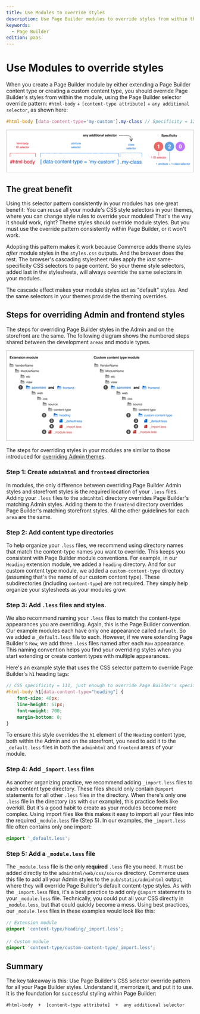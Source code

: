 ```yaml
---
title: Use Modules to override styles
description: Use Page Builder modules to override styles from within the module using the Page Builder selector.
keywords:
  - Page Builder
edition: paas
---
```


# Use Modules to override styles

When you create a Page Builder module by either extending a Page Builder content type or creating a custom content type, you should override Page Builder's styles from within the module, using the Page Builder selector override pattern: `#html-body` + `[content-type attribute]` + `any additional selector`, as shown here:

```scss
#html-body [data-content-type='my-custom'].my-class // Specificity = 120.
```

![CSS selector override pattern](../../_images/page-builder/pagebuilder-style-override-pattern-class.svg)

## The great benefit

Using this selector pattern consistently in your modules has one great benefit: You can reuse all your module's CSS style selectors in your themes, where you can change style rules to override your modules! That's the way it should work, right? Theme styles should override module styles. But you must use the override pattern consistently within Page Builder, or it won't work.

Adopting this pattern makes it work because Commerce adds theme styles _after_ module styles in the `styles.css` outputs. And the browser does the rest. The browser's cascading stylesheet rules apply the _last_ same-specificity CSS selectors to page content. So your theme style selectors, added last in the stylesheets, will always override the same selectors in your modules.

The cascade effect makes your module styles act as "default" styles. And the same selectors in your themes provide the theming overrides.

## Steps for overriding Admin and frontend styles

The steps for overriding Page Builder styles in the Admin and on the storefront are the same. The following diagram shows the numbered steps shared between the development `areas` and module types.

![Admin styles in modules](../../_images/page-builder/pagebuilder-admin-frontend-module-files.svg)

The steps for overriding styles in your modules are similar to those introduced for [overriding Admin themes](use-themes-to-override-styles.md).

### Step 1: Create `adminhtml` and `frontend` directories

In modules, the only difference between overriding Page Builder Admin styles and storefront styles is the required location of your `.less` files. Adding your `.less` files to the `adminhtml` directory overrides Page Builder's matching Admin styles. Adding them to the `frontend` directory overrides Page Builder's matching storefront styles. All the other guidelines for each `area` are the same.

### Step 2: Add content type directories

To help organize your `.less` files, we recommend using directory names that match the content-type names you want to override. This keeps you consistent with Page Builder module conventions. For example, in our `Heading` extension module, we added a `heading` directory. And for our custom content type module, we added a `custom-content-type` directory (assuming that's the name of our custom content type). These subdirectories (including `content-type`) are not required. They simply help organize your stylesheets as your modules grow.

### Step 3: Add `.less` files and styles.

We also recommend naming your `.less` files to match the content-type appearances you are overriding. Again, this is the Page Builder convention. Our example modules each have only one appearance called `default`. So we added a `_default.less` file to each. However, if we were extending Page Builder's `Row`, we add three `.less` files named after each `Row` appearance. This naming convention helps you find your overriding styles when you start extending or create content types with multiple appearances.

Here's an example style that uses the CSS selector pattern to override Page Builder's `h1` heading tags:

```scss
// CSS specificity = 111, just enough to override Page Builder's specificity of 111.
#html-body h1[data-content-type="heading"] {
    font-size: 40px;
    line-height: 61px;
    font-weight: 700;
    margin-bottom: 0;
}
```

To ensure this style overrides the `h1` element of the `Heading` content type, both within the Admin and on the storefront, you need to add it to the `_default.less` files in both the `adminhtml` and `frontend` areas of your module.

### Step 4: Add `_import.less` files

As another organizing practice, we recommend adding `_import.less` files to each content type directory. These files should only contain `@import` statements for all other `.less` files in the directory. When there's only one `.less` file in the directory (as with our example), this practice feels like overkill. But it's a good habit to create as your modules become more complex. Using import files like this makes it easy to import all your files into the required `_module.less` file (Step 5). In our examples, the `_import.less` file often contains only one import:

```scss
@import '_default.less';
```

### Step 5: Add a `_module.less` file

The `_module.less` file is the only **required** `.less` file you need. It must be added directly to the `adminhtml/web/css/source` directory. Commerce uses this file to add all your Admin styles to the `pub/static/adminhtml` output, where they will override Page Builder's default content-type styles. As with the `_import.less` files, it's a best practice to add only `@import` statements to your `_module.less` file. Technically, you could put all your CSS directly in `_module.less`, but that could quickly become a mess. Using best practices, our `_module.less` files in these examples would look like this:

```scss
// Extension module
@import 'content-type/heading/_import.less';

// Custom module
@import 'content-type/custom-content-type/_import.less';
```

## Summary

The key takeaway is this: Use Page Builder's CSS selector override pattern for all your Page Builder styles. Understand it, memorize it, and put it to use. It is the foundation for successful styling within Page Builder:

```terminal
#html-body  +  [content-type attribute]  +  any additional selector
```
